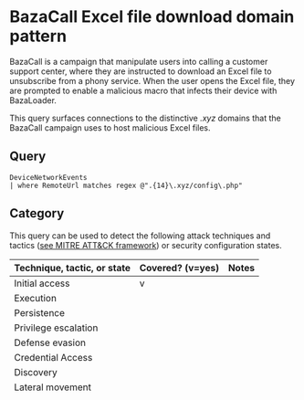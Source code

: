 # BazaCall Excel file download domain pattern

BazaCall is a campaign that manipulate users into calling a customer support center, where they are instructed to download an Excel file to unsubscribe from a phony service. When the user opens the Excel file, they are prompted to enable a malicious macro that infects their device with BazaLoader.

This query surfaces connections to the distinctive *.xyz* domains that the BazaCall campaign uses to host malicious Excel files.

## Query

```kusto
DeviceNetworkEvents
| where RemoteUrl matches regex @".{14}\.xyz/config\.php"
```

## Category

This query can be used to detect the following attack techniques and tactics ([see MITRE ATT&CK framework](https://attack.mitre.org/)) or security configuration states.

| Technique, tactic, or state | Covered? (v=yes) | Notes |
|------------------------|----------|-------|
| Initial access | v |  |
| Execution |  |  |
| Persistence |  |  |
| Privilege escalation |  |  |
| Defense evasion |  |  |
| Credential Access |  |  |
| Discovery |  |  |
| Lateral movement |  |  |
| Collection |  |  |
| Command and control |  |  |
| Exfiltration |  |  |
| Impact |  |  |
| Vulnerability |  |  |
| Exploit |  |  |
| Misconfiguration |  |  |
| Malware, component |  |  |
| Ransomware |  |  |


## Contributor info
**Contributor:**  Microsoft 365 Defender team
